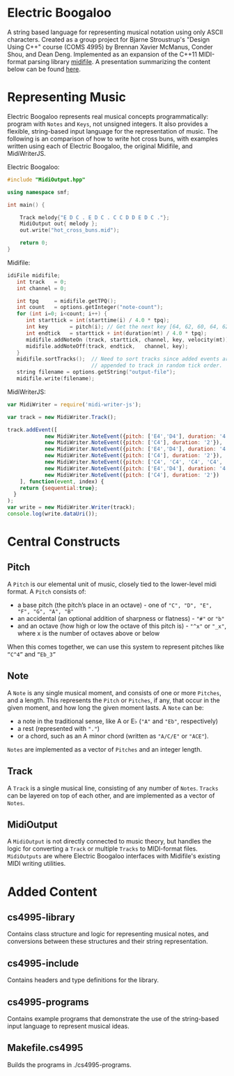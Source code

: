 # Electric Boogaloo
A string based language for representing musical notation using only ASCII characters. Created as a group project for Bjarne Stroustrup's "Design Using C++" course (COMS 4995) by Brennan Xavier McManus, Conder Shou, and Dean Deng. Implemented as an expansion of the C++11 MIDI-format parsing library [midifile](https://midifile.sapp.org/). A presentation summarizing the content below can be found [here](https://docs.google.com/presentation/d/1EE-DDxcoUErdAO15qPXVpA72CugJSXEge9kujGQXx34/edit?usp=sharing). 

# Representing Music 
Electric Boogaloo represents real musical concepts programmatically: program with `Notes` and `Keys`, not unsigned integers. It also provides a flexible, string-based input language for the representation of music. The following is an comparison of how to write hot cross buns, with examples written using each of Electric Boogaloo, the original Midifile, and MidiWriterJS.

Electric Boogaloo:
```cpp
#include "MidiOutput.hpp"

using namespace smf;

int main() {

    Track melody{"E D C . E D C . C C D D E D C ."};
    MidiOutput out{ melody };
    out.write("hot_cross_buns.mid");

    return 0;
}
```

Midifile:
```cpp
idiFile midifile;
   int track   = 0;
   int channel = 0;

   int tpq     = midifile.getTPQ();
   int count   = options.getInteger("note-count");
   for (int i=0; i<count; i++) {
      int starttick = int(starttime(i) / 4.0 * tpq);
      int key       = pitch(i); // Get the next key [64, 62, 60, 64, 62, 60 …] 
      int endtick   = starttick + int(duration(mt) / 4.0 * tpq);
      midifile.addNoteOn (track, starttick, channel, key, velocity(mt));
      midifile.addNoteOff(track, endtick,   channel, key);
   }
   midifile.sortTracks();  // Need to sort tracks since added events are
                           // appended to track in random tick order.
   string filename = options.getString("output-file");
   midifile.write(filename);
```
MidiWriterJS:
```js
var MidiWriter = require('midi-writer-js');

var track = new MidiWriter.Track();

track.addEvent([
			new MidiWriter.NoteEvent({pitch: ['E4','D4'], duration: '4'}),
			new MidiWriter.NoteEvent({pitch: ['C4'], duration: '2'}),
			new MidiWriter.NoteEvent({pitch: ['E4','D4'], duration: '4'}),
			new MidiWriter.NoteEvent({pitch: ['C4'], duration: '2'}),
			new MidiWriter.NoteEvent({pitch: ['C4', 'C4', 'C4', 'C4', 'D4', 'D4', 'D4', 'D4'], duration: '8'}),
			new MidiWriter.NoteEvent({pitch: ['E4','D4'], duration: '4'}),
			new MidiWriter.NoteEvent({pitch: ['C4'], duration: '2'})
	], function(event, index) {
    return {sequential:true};
  }
);
var write = new MidiWriter.Writer(track);
console.log(write.dataUri());

```

# Central Constructs 
## Pitch
A `Pitch` is our elemental unit of music, closely tied to the lower-level midi format. A `Pitch` consists of:
- a base pitch (the pitch’s place in an octave) - one of `"C", "D", "E", "F", "G", "A", "B"`
- an accidental (an optional addition of sharpness or flatness) - `"#"` or `"b"`
- and an octave (how high or low the octave of this pitch is) - `"^x"` or `"_x"`, where x is the number of octaves above or below

When this comes together, we can use this system to represent pitches like `“C^4”` and `“Eb_3”`

## Note
A `Note` is any single musical moment, and consists of one or more `Pitches`, and a length. This represents the `Pitch` or `Pitches`, if any, that occur in the given moment, and how long the given moment lasts. A `Note` can be:
- a note in the traditional sense, like A or E♭ (`"A"` and `"Eb"`, respectively)
- a rest (represented with `"."`) 
- or a chord, such as an A minor chord (written as `"A/C/E"` or `"ACE"`). 

`Notes` are implemented as a vector of `Pitches` and an integer length. 

## Track
A `Track` is a single musical line, consisting of any number of `Notes`. `Tracks` can be layered on top of each other, and are implemented as a vector of `Notes`.

## MidiOutput
A `MidiOutput` is not directly connected to music theory, but handles the logic for converting a `Track` or multiple `Tracks` to MIDI-format files. `MidiOutputs` are where Electric Boogaloo interfaces with Midifile's existing MIDI writing utilities. 

# Added Content

## cs4995-library
Contains class structure and logic for representing musical notes, and conversions between these structures and their string representation. 
## cs4995-include
Contains headers and type definitions for the library. 
## cs4995-programs
Contains example programs that demonstrate the use of the string-based input language to represent musical ideas. 
## Makefile.cs4995
Builds the programs in ./cs4995-programs.

